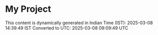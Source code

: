 # My Project

This content is dynamically generated in Indian Time (IST): 2025-03-08 14:39:49 IST
Converted to UTC: 2025-03-08 09:09:49 UTC
